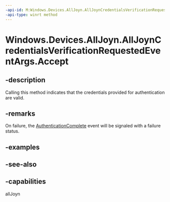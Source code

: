 ```yaml
---
-api-id: M:Windows.Devices.AllJoyn.AllJoynCredentialsVerificationRequestedEventArgs.Accept
-api-type: winrt method
---
```


<!-- Method syntax
public void Accept()
-->

# Windows.Devices.AllJoyn.AllJoynCredentialsVerificationRequestedEventArgs.Accept

## -description
Calling this method indicates that the credentials provided for authentication are valid.

## -remarks
On failure, the [AuthenticationComplete](alljoynbusattachment_authenticationcomplete.md) event will be signaled with a failure status.

## -examples

## -see-also


## -capabilities
allJoyn